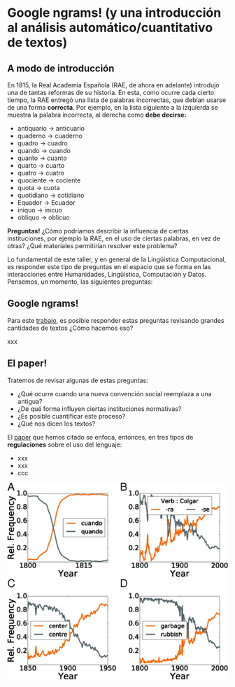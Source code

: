 # Google ngrams! (y una introducción al análisis automático/cuantitativo de textos)

## A modo de **introducción**

En 1815, la Real Academia Española (RAE, de ahora en adelante) introdujo una de tantas reformas de su historia. En esta, como ocurre cada cierto tiempo, la RAE
entregó una lista de palabras incorrectas, que debían usarse de una forma **correcta**. Por ejemplo, en la lista siguiente a la izquierda se muestra la palabra incorrecta, al derecha como **debe decirse:**

- antiquario &#8594; anticuario 
- quaderno &#8594; cuaderno 
- quadro &#8594; cuadro 
- quando &#8594; cuando 
- quanto &#8594; cuanto 
- quarto &#8594; cuarto 
- quatro &#8594; cuatro 
- quociente &#8594; cociente 
- quota &#8594; cuota 
- quotidiano &#8594; cotidiano 
- Equador &#8594; Ecuador 
- iniquo &#8594; inicuo 
- obliquo &#8594; oblicuo 

**Preguntas!** ¿Cómo podríamos describir la influencia de ciertas instituciones, por ejemplo la RAE, en el uso de ciertas palabras, en vez de otras? ¿Qué materiales permitirían resolver este problema?

Lo fundamental de este taller, y en general de la Lingüística Computacional, es responder este tipo de preguntas en el espacio que se forma en las interacciones entre Humanidades, Lingüística, Computación y Datos. 
Pensemos, un momento, las siguientes preguntas:

## Google ngrams!

Para este [trabajo](https://www.pnas.org/doi/10.1073/pnas.1721059115), es posible responder estas preguntas revisando grandes cantidades de textos ¿Cómo hacemos eso? 


xxx

## El paper!

Tratemos de revisar algunas de estas preguntas:

- ¿Qué ocurre cuando una nueva convención social reemplaza a una antigua? 
- ¿De qué forma influyen ciertas instituciones normativas? 
- ¿Es posible cuantificar este proceso? 
- ¿Qué nos dicen los textos?

El [paper](https://www.pnas.org/doi/10.1073/pnas.1721059115) que hemos citado se enfoca, entonces, en tres tipos de **regulaciones** sobre el uso del lenguaje:

- xxx
- xxx
- ccc


![alt text](https://github.com/lab-humanidades-digitales-pucp/taller-textos/blob/main/semana%201/pnas.1721059115fig01.jpeg?raw=true)



